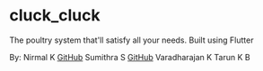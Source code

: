 # cluck_cluck

The poultry system that'll satisfy all your needs. Built using Flutter



By: 
Nirmal K [GitHub](https://github.com/cyberwizard1001)
Sumithra S [GitHub](https://github.com/sumithra1306)
Varadharajan K
Tarun K B
